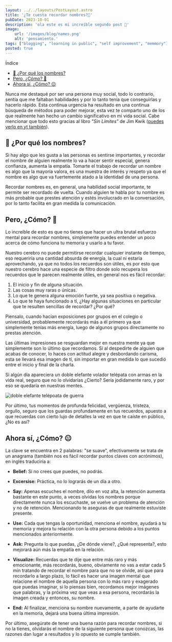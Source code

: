```yaml
---
layout: ../../layouts/PostLayout.astro
title: '¿Te cuesta recordar nombres?🛟'
pubDate: 2023-10-01
description: 'ola este es mi increíble segundo post 🥳'
image:
    url: '/images/blog/names.png'
    alt: 'pensamiento.'
tags: ["blogging", "learning in public", "self improvement", "memmory"]
posted: true
---
```



Índice


- [🤔 ¿Por qué los nombres?](#-por-qué-los-nombres)
- [Pero, ¿Cómo? 🤨](#pero-cómo-)
- [Ahora sí, ¿Cómo? 😐](#ahora-sí-cómo-)




Nunca me destaqué por ser una persona muy social, todo lo contrario, sentía que me faltaban habilidades y por lo tanto tenía que conseguirlas y hacerlo rápido. Esta continua urgencia ha resultado en una continua búsqueda de métodos para poder mejorar, esta vez te comparto uno de los que realmente han hecho un cambio significativo en mi vida social. Cabe mencionar que todo esto gracias al libro *"Sin Límites"* de Jim Kwik ([puedes verlo en yt también](https://www.youtube.com/watch?v=Y7m59wRKXe4&t=934s&pp=ygUTamltIGt3aWsgY29uZmVyZW5jZQ%3D%3D)).


## 🤔 ¿Por qué los nombres?


Si hay algo que les gusta a las personas es sentirse importantes, y recordar el nombre de alguien realmente lo va a hacer sentir especial, genera confianza, aumenta la empatía. Tomarte el trabajo de recordar un nombre es algo que la mayoría valora, es una muestra de interés y respeto ya que el nombre es algo que va fuertemente atado a la identidad de una persona.


Recordar nombres es, en general, una habilidad social importante, te permite ser recordado de vuelta. Cuando alguien te habla por tu nombre es más probable que prestes atención y estés involucrado en la conversación, por lo tanto facilita en gran medida la comunicación.


## Pero, ¿Cómo? 🤨


Lo increíble de esto es que no tienes que hacer un ultra brutal esfuerzo mental para recordar nombres, simplemente puedes entender un poco acerca de cómo funciona tu memoria y usarlo a tu favor.


Nuestro cerebro no puede permitirse recordar cualquier instante de tiempo, eso requeriría una cantidad absurda de energía, la cual ni estaría aprovechando, ya que no todos los recuerdos son útiles, es por esto que nuestro cerebro hace una especie de filtro donde solo recupera los recuerdos que le parecen realmente útiles, en general nos es fácil recordar:


1. El inicio y fin de alguna situación.
2. Las cosas muy raras o únicas.
3. Lo que te genera alguna emoción fuerte, ya sea positiva o negativa.
4. Lo que te haya funcionado a tí, ¿Hay algunas situaciones en particular que te resulten sencillas de recordar? ¿Por qué?


Piensalo, cuando hacían exposiciones por grupos en el colegio o universidad, probablemente recordarás más a él primero ya que simplemente tenías más energía, luego de algunos grupos directamente no prestas atención.


Las últimas impresiones se resguardan mejor en nuestra mente ya que simplemente son lo último que recordamos. Si al despedirte de alguien que acabas de conocer, lo haces con actitud alegre y desbordando carisma, esta se llevará esa imagen de tí, sin importar en gran medida lo que sucedió entre el inicio y final de la charla.


Si algún día apareciera un doble elefante volador telépata con armas en la vida real, seguro que no lo olvidarías ¿Cierto? Sería jodidamente raro, y por eso se quedaría en nuestras mentes.


![doble elefante telépoata de guerra](https://i.pinimg.com/600x315/43/83/79/4383798e8fbcb504bd7372446207330d.jpg)


Por último, tus momentos de profunda felicidad, vergüenza, tristeza, orgullo, seguro que los guardas profundamente en tus recuerdos, apuesto a que recuerdas con cierto lujo de detalles la vez en que te caíste en público, ¿No es así?


## Ahora sí, ¿Cómo? 😐


La clave se encuentra en 2 palabras: "se suave", efectivamente se trata de un anagrama (también nos es fácil recordar puntos claves con acrónimos), en inglés traduciría a:


- **Belief:** Si no crees que puedes, no podrás.
- **Excersise:** Práctica, no lo lograrás de un día a otro.


- **Say:** Apenas escuches el nombre, dilo en voz alta, la retención aumenta bastante en este punto, a veces olvidas los nombres porque directamente nunca los escuchaste, se vuelve un problema de atención y no de retención. Mencionando te aseguras de que realmente estuviste presente.
- **Use:** Cada que tengas la oportunidad, menciona el nombre, ayudará a tu memoria y mejora tu relación con la otra persona debido a los puntos mencionados anteriormente.
- **Ask:** Pregunta lo que puedas, ¿De dónde viene?, ¿Qué representa?, esto mejorará aún más la empatía en la relación.
- **Visualize:** Recuerdas que te dije que entre más raro y más emocionante, más recordarás, bueno, obviamente no vas a estar cada 5 min tratando de recordar el nombre para que no se olvide, así que para recordarlo a largo plazo, lo fácil es hacer una imagen mental que relacione el nombre de aquella persona con lo más raro y exagerado que puedas imaginar, si lo piensas bien, recordamos mejor imágenes que palabras, y la próxima vez que veas a esa persona, recordarás la imagen creada y entonces, su nombre.
- **End:** Al finalizar, menciona su nombre nuevamente, a parte de ayudarte en la memoria, dejará una buena última impresión.


Por último, asegúrate de tener una buena razón para recordar nombres, si no la tienes, olvidarás el nombre de la siguiente persona que conozcas, las razones dan lugar a resultados y lo opuesto se cumple también.







